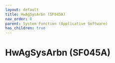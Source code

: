 ```yaml
---
layout: default
title: HwAgSysArbn (SF045A)
nav_order: 8
parent: System Function (Applicative Software)
has_children: true
---
```

# HwAgSysArbn (SF045A)
